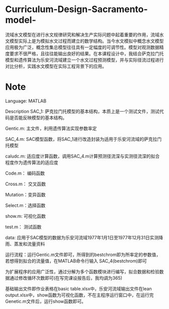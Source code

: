 # Curriculum-Design-Sacramento-model-
流域水文模型在进行水文规律研究和解决生产实际问题中起着重要的作用，流域水文模型实际上是为模拟水文过程而建立的数学结构。当今水文模拟中概念水文模型应用极为广泛，概念性集总模型往往具有一定幅度的可调节性。模型对观测数据精度要求不很严格，且往往能输出良好的结果。在本课程设计中，我结合萨克拉门托模型和遗传算法为乐安河流域建立一个水文过程预测模型，并与实际径流过程进行对比分析，实践水文模型在实际工程背景下的应用。

# Note
Language: MATLAB

Description
SAC_1: 萨克拉门托模型的基本结构，本质上是一个测试文件，测试代码是否能反映模型的基本结构。

Gentic.m: 主文件，利用遗传算法实现参数率定

SAC_4.m: SAC模型函数，将SAC_1进行改造封装为适用于乐安河流域的萨克拉门托模型

caludc.m: 适应度计算函数，调用SAC_4.m计算预测径流深与实测径流深的拟合程度作为遗传算法的适应度

Code.m： 编码函数

Cross.m： 交叉函数

Mutation：变异函数

Select.m：选择函数

show.m:  可视化函数

test.m：   测试函数

data:  应用于SAC模型的数据为乐安河流域1977年1月1日至1977年12月31日实测降雨、蒸发和流量资料 

运行流程：运行Gentic.m文件即可，所得到的bestchrom即为所率定的参数值，若想得到拟合的流量值，在MATLAB命令行输入 SAC_4(bestchrom)即可

为扩展程序的应用广泛性，通过分解为多个函数模块进行编写，拟合数据和检验数据通过修改循环次数即可(在写完课设报告后，我均调为365)

基础输出文件即作业表格在basic table.xlsx中，乐安河流域输出文件在lean output.xlsx中，show函数为可视化函数，不在主程序运行窗口中，在运行完Genetic.m文件后，运行show函数即可。

